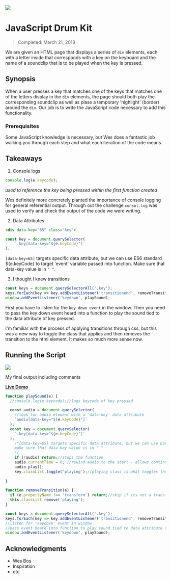 ![](http://buddyharrisdesign.com/JavaScript30/exercises/01%20-%20JavaScript%20Drum%20Kit/jsDrumKit.png)

# JavaScript Drum Kit

> Completed: March 21, 2018

We are given an HTML page that displays a series of `div` elements, each with a letter inside that corresponds with a key on the keyboard and the name of a soundclip that is to be played when the key is pressed. 

## Synopsis

When a user presses a key that matches one of the keys that matches one of the letters display in the `div` elements, the page should both play the corresponding soundclip as well as plase a temporary 'highlight' (border) around the `div`. Our job is to write the JavaScript code necessary to add this functionality. 

### Prerequisites

Some JavaScript knowledge is necessary, but Wes does a fantastic job walking you through each step and what each iteration of the code means. 

## Takeaways

1. Console logs

```javascript
console.log(e.keycode);
```
*used to reference the key being pressed within the first function created*

Wes definitely more concretely planted the importance of console logging for general referential output. Through out the challenge `consol.log` was used to verify and check the output of the code we were writing.

2. Data Attributes

```html
<div data-key="65" class="key">
```

```javascript
const key = document.querySelector(
    `.key[data-key="${e.keyCode}"]`  
);
```
`[data-key=65]` targets specific data attribute, but we can use ES6 standard ${e.keyCode} to target 'event' variable passed into function. Make sure that data-key value is in `" "`.

3. I thought I knew transitions

```javascript
const keys = document.querySelectorAll('.key');
keys.forEach(key => key.addEventListener('transitionend', removeTransition));
window.addEventListener('keydown', playSound);
```

First you have to listen for the `key down event` in the window. Then you need to pass the key down event heard into a function to play the sound tied to the data attribute of key pressed.

I'm familiar with the process of applying transitions through css, but this was a new way to toggle the class that applies and then removes the transition to the html element. It makes so much more sense now.


## Running the Script

![](http://buddyharrisdesign.com/JavaScript30/exercises/01%20-%20JavaScript%20Drum%20Kit/jsDrumKit2.png)

My final output including comments 

[**Live Demo**](http://buddyharrisdesign.com/JavaScript30/exercises/01%20-%20JavaScript%20Drum%20Kit/index.html)

```javascript
function playSound(e) {
  //console.log(e.keycode);//logs keycode of key pressed

  const audio = document.querySelector(
    //look for audio element with a 'data-key' data attribute
    `audio[data-key="${e.keyCode}"]`
  );
  const key = document.querySelector(
    `.key[data-key="${e.keyCode}"]`  
  );
    /*[data-key=65] targets specific data attribute, but we can use ES6 standard ${e.keyCode} to target 'event' variable passed into function 
    make sure that data-key value is in " "
    */
    if (!audio) return;//stops the function
    audio.currentTime = 0; //rewind audio to the start - allows continuous pressing of key
    audio.play();
    key.classList.toggle('playing');//playing class is what toggles the 'highlight' on and off
    
}

function removeTransition(e) {
  if (e.propertyName !== 'transform') return;//skip if its not a transform
  this.classList.remove('playing');
}

const keys = document.querySelectorAll('.key');
keys.forEach(key => key.addEventListener('transitionend', removeTransition));
//listen for 'keydown' event in window
//pass event heard into function to play sound tied to data attribute of key pressed
window.addEventListener('keydown', playSound);
```

## Acknowledgments

* Wes Bos
* Inspiration
* etc

